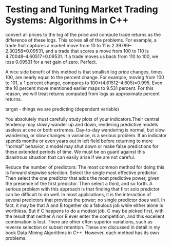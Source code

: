 Testing and Tuning Market Trading Systems: Algorithms in C++
=============================================================


convert all prices to the log of the price and compute trade returns as the difference of these logs. This solves all of the problems. For example, a trade that captures a market move from 10 to 11 is 2.39789–2.30258=0.09531, and a trade that scores a move from 100 to 110 is 4.70048–4.60517=0.09531. If a trade moves us back from 110 to 100, we lose 0.09531 for a net gain of zero. Perfect.

A nice side benefit of this method is that smallish log price changes, times 100, are nearly equal to the percent change. For example, moving from 100 to 101, a 1 percent change, compares to 100*(4.61512–4.605)=0.995. Even the 10 percent move mentioned earlier maps to 9.531 percent. For this reason, we will treat returns computed from logs as approximate percent returns.

target - things we are predicting (dependent variable)

You absolutely must carefully study plots of your indicators.Their central tendency may slowly wander up and down, rendering predictive models useless at one or both extremes. Day-to-day wandering is normal, but slow wandering, or slow changes in variance, is a serious problem. If an indicator spends months or even years out in left field before returning to more “normal” behavior, a model may shut down or make false predictions for these extended periods of time. We must be on guard against this disastrous situation that can easily arise if we are not careful.

Reduce the number of predictors: The most common method for doing this is forward stepwise selection. Select the single most effective predictor. Then select the one predictor that adds the most predictive power, given the presence of the first predictor. Then select a third, and so forth. A serious problem with this approach is that finding that first solo predictor can be difficult to do well. In most applications, it is the interaction of several predictors that provides the power; no single predictor does well. In fact, it may be that A and B together do a fabulous job while either alone is worthless. But if C happens to do a modest job, C may be picked first, with the result that neither A nor B ever enter the competition, and this excellent combination is lost. There are other often superior variations, such as reverse selection or subset retention. These are discussed in detail in my book Data Mining Algorithms in C++. However, each method has its own problems.

